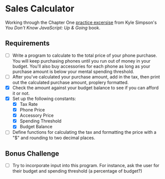 Sales Calculator
================

Working through the Chapter One [practice excersise](https://github.com/getify/You-Dont-Know-JS/blob/master/up%20&%20going/ch1.md#practice) from Kyle Simpson's _You Don't Know JavaScript: Up & Going_ book. 

## Requirements

- [ ] Write a program to calculate to the total price of your phone purchase. You will keep purchasing phones until you run out of money in your budget. You'll also buy accessories for each phone as long as your purchase amount is below your mental spending threshold.
- [ ] After you've calculated your purchase amount, add in the tax, then print out the calculated purchase amount, proplery formatted.
- [x] Check the amount against your budget balance to see if you can afford it or not.
- [x] Set up the following constants:
  - [x] Tax Rate
  - [x] Phone Price
  - [x] Accessory Price
  - [x] Spending Threshold
  - [x] Budget Balance
- [ ] Define functions for calculating the tax and formatting the price with a "$" and rounding to two decimal places.

## Bonus Challenge

- [ ] Try to incorporate input into this program. For instance, ask the user for their budget and spending threshold (a percentage of budget?)